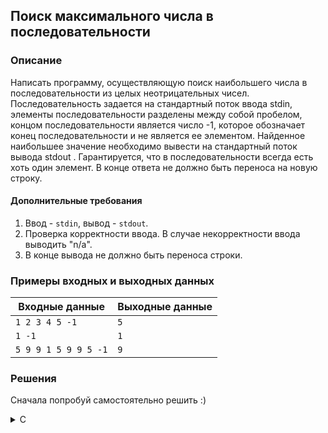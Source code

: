 ## Поиск максимального числа в последовательности

### Описание
Написать программу, осуществляющую поиск наибольшего числа в последовательности из целых неотрицательных чисел. Последовательность задается на стандартный поток ввода stdin, элементы последовательности разделены между собой пробелом, концом последовательности является число -1, которое обозначает конец последовательности и не является ее элементом. Найденное наибольшее значение необходимо вывести на стандартный поток вывода stdout . Гарантируется, что в последовательности всегда есть хоть один элемент. В конце ответа не должно быть переноса на новую строку.

#### Дополнительные требования
1. Ввод - `stdin`, вывод - `stdout`.
2. Проверка корректности ввода. В случае некорректности ввода выводить "n/a".
3. В конце вывода не должно быть переноса строки.

### Примеры входных и выходных данных

| Входные данные       | Выходные данные   |
|----------------------|-------------------|
| `1 2 3 4 5 -1`       | `5`               |
| `1 -1`               | `1`               |
| `5 9 9 1 5 9 9 5 -1` | `9`               |


### Решения
Сначала попробуй самостоятельно решить :)

<details>
<summary>C</summary>

```c
#include <stdio.h>
#include <limits.h>

int main()
{
  int max = INT_MIN;
  int num = INT_MIN;

  while (num != -1) {
    if (scanf("%d", &num) != 1) {
      printf("n/a");
      return 1;
    }

    if (num > max) max = num;
  }

  printf("%d", max);

  return 0;
}
```

</details>
